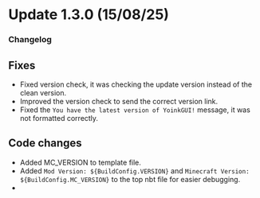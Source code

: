 # Update 1.3.0 (15/08/25)

### Changelog

## Fixes
- Fixed version check, it was checking the update version instead of the clean version.
- Improved the version check to send the correct version link.
- Fixed the `You have the latest version of YoinkGUI!` message, it was not formatted correctly.

## Code changes
- Added MC_VERSION to template file.
- Added `Mod Version: ${BuildConfig.VERSION}` and `Minecraft Version: ${BuildConfig.MC_VERSION}` to the top nbt file for easier debugging.
- 